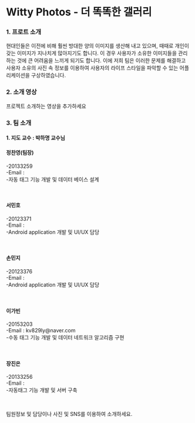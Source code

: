 

# Witty Photos - 더 똑똑한 갤러리
### 1. 프로트 소개
 현대인들은 이전에 비해 훨씬 방대한 양의 이미지를 생산해 내고 있으며, 때때로 개인이 갖는 이미지가 지나치게 많아지기도 합니다.
이 경우 사용자가 소유한 이미지들을 관리하는 것에 큰 어려움을 느끼게 되기도 합니다.
이에 저희 팀은 이러한 문제를 해결하고 사용자 소유의 사진 속 정보를 이용하여 사용자의 라이프 스타일을 파악할 수 있는 어플리케이션을 구상하였습니다.

### 2. 소개 영상

프로젝트 소개하는 영상을 추가하세요

### 3. 팀 소개

#### 1. 지도 교수 : 박하명 교수님

<h4> 정찬영(팀장) </h4>
<p>-20133259 <br>
  -Email : <br>
  -자동 태그 기능 개발 및 데이터 베이스 설계  </p>
  <br>

<h4> 서민호 </h4>
<p>-20123371 <br>
  -Email : <br>
  -Android application 개발 및 UI/UX 담당  </p>
  <br>

<h4> 손민지 </h4>
<p>-20123376 <br>
  -Email : <br>
  -Android application 개발 및 UI/UX 담당  </p>
  <br>

<h4> 이가빈 </h4>
<p>-20153203 <br>
  -Email : kv829ly@naver.com <br>
  -수동 태그 기능 개발 및 데이터 네트워크 알고리즘 구현  </p>
  <br>

<h4> 장진은 </h4>
<p>-20133256 <br>
  -Email :  <br>
  -자동태그 기능 개발 및 서버 구축  </p>
  <br>


팀원정보 및 담당이나 사진 및 SNS를 이용하여 소개하세요.
